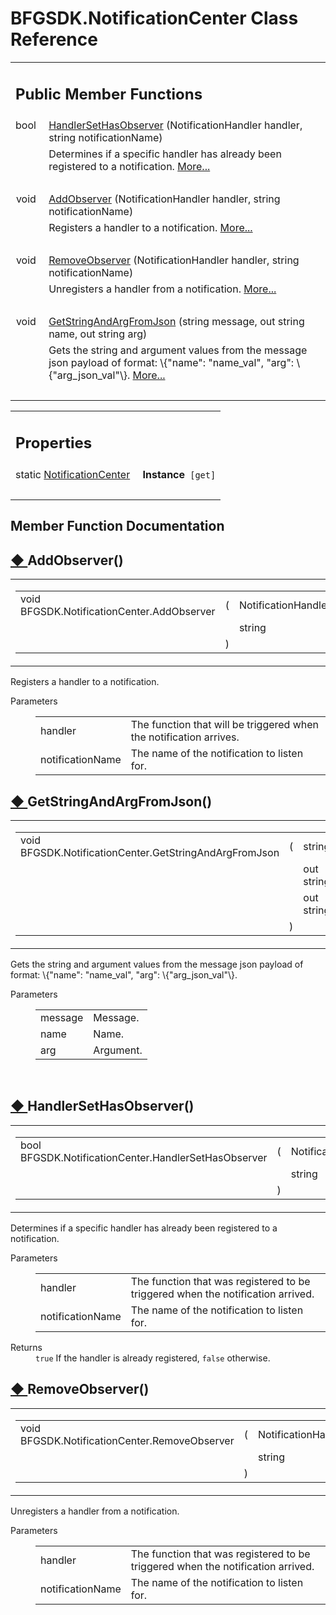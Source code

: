 # BFGSDK.NotificationCenter Class Reference

<div class="contents"><table class="memberdecls"><tr class="heading"><td colspan="2"><h2 class="groupheader"><a id="pub-methods" name="pub-methods"></a> Public Member Functions</h2></td></tr><tr class="memitem:a1fcfa65a8103a070b23680e652221454"><td class="memItemLeft" align="right" valign="top">bool&#160;</td><td class="memItemRight" valign="bottom"><a class="el" href="class_b_f_g_s_d_k_1_1_notification_center.html#a1fcfa65a8103a070b23680e652221454">HandlerSetHasObserver</a> (NotificationHandler handler, string notificationName)</td></tr><tr class="memdesc:a1fcfa65a8103a070b23680e652221454"><td class="mdescLeft">&#160;</td><td class="mdescRight">Determines if a specific handler has already been registered to a notification.  <a href="class_b_f_g_s_d_k_1_1_notification_center.html#a1fcfa65a8103a070b23680e652221454">More...</a><br /></td></tr><tr class="separator:a1fcfa65a8103a070b23680e652221454"><td class="memSeparator" colspan="2">&#160;</td></tr><tr class="memitem:a7ac8e5faefe112dedfb5e46ad0e98677"><td class="memItemLeft" align="right" valign="top">void&#160;</td><td class="memItemRight" valign="bottom"><a class="el" href="class_b_f_g_s_d_k_1_1_notification_center.html#a7ac8e5faefe112dedfb5e46ad0e98677">AddObserver</a> (NotificationHandler handler, string notificationName)</td></tr><tr class="memdesc:a7ac8e5faefe112dedfb5e46ad0e98677"><td class="mdescLeft">&#160;</td><td class="mdescRight">Registers a handler to a notification.  <a href="class_b_f_g_s_d_k_1_1_notification_center.html#a7ac8e5faefe112dedfb5e46ad0e98677">More...</a><br /></td></tr><tr class="separator:a7ac8e5faefe112dedfb5e46ad0e98677"><td class="memSeparator" colspan="2">&#160;</td></tr><tr class="memitem:a1b11ee61b869697bdd2610652d8778cf"><td class="memItemLeft" align="right" valign="top">void&#160;</td><td class="memItemRight" valign="bottom"><a class="el" href="class_b_f_g_s_d_k_1_1_notification_center.html#a1b11ee61b869697bdd2610652d8778cf">RemoveObserver</a> (NotificationHandler handler, string notificationName)</td></tr><tr class="memdesc:a1b11ee61b869697bdd2610652d8778cf"><td class="mdescLeft">&#160;</td><td class="mdescRight">Unregisters a handler from a notification.  <a href="class_b_f_g_s_d_k_1_1_notification_center.html#a1b11ee61b869697bdd2610652d8778cf">More...</a><br /></td></tr><tr class="separator:a1b11ee61b869697bdd2610652d8778cf"><td class="memSeparator" colspan="2">&#160;</td></tr><tr class="memitem:a795b1c8431fea9d22e90203034d93d3b"><td class="memItemLeft" align="right" valign="top">void&#160;</td><td class="memItemRight" valign="bottom"><a class="el" href="class_b_f_g_s_d_k_1_1_notification_center.html#a795b1c8431fea9d22e90203034d93d3b">GetStringAndArgFromJson</a> (string message, out string name, out string arg)</td></tr><tr class="memdesc:a795b1c8431fea9d22e90203034d93d3b"><td class="mdescLeft">&#160;</td><td class="mdescRight">Gets the string and argument values from the message json payload of format: \{"name": "name_val", "arg": \{"arg_json_val"\}.  <a href="class_b_f_g_s_d_k_1_1_notification_center.html#a795b1c8431fea9d22e90203034d93d3b">More...</a><br /></td></tr><tr class="separator:a795b1c8431fea9d22e90203034d93d3b"><td class="memSeparator" colspan="2">&#160;</td></tr></table><table class="memberdecls"><tr class="heading"><td colspan="2"><h2 class="groupheader"><a id="properties" name="properties"></a> Properties</h2></td></tr><tr class="memitem:ac931888ef05b30cd4a7eac1f40676da7"><td class="memItemLeft" align="right" valign="top"><a id="ac931888ef05b30cd4a7eac1f40676da7" name="ac931888ef05b30cd4a7eac1f40676da7"></a> static <a class="el" href="class_b_f_g_s_d_k_1_1_notification_center.html">NotificationCenter</a>&#160;</td><td class="memItemRight" valign="bottom"><b>Instance</b><code> [get]</code></td></tr><tr class="separator:ac931888ef05b30cd4a7eac1f40676da7"><td class="memSeparator" colspan="2">&#160;</td></tr></table><h2 class="groupheader">Member Function Documentation</h2><a id="a7ac8e5faefe112dedfb5e46ad0e98677" name="a7ac8e5faefe112dedfb5e46ad0e98677"></a><h2 class="memtitle"><span class="permalink"><a href="#a7ac8e5faefe112dedfb5e46ad0e98677">&#9670;&nbsp;</a></span>AddObserver()</h2><div class="memitem"><div class="memproto"><table class="mlabels"><tr><td class="mlabels-left"><table class="memname"><tr><td class="memname">void BFGSDK.NotificationCenter.AddObserver </td><td>(</td><td class="paramtype">NotificationHandler&#160;</td><td class="paramname"><em>handler</em>, </td></tr><tr><td class="paramkey"></td><td></td><td class="paramtype">string&#160;</td><td class="paramname"><em>notificationName</em>&#160;</td></tr><tr><td></td><td>)</td><td></td><td></td></tr></table></td><td class="mlabels-right"><span class="mlabels"><span class="mlabel">inline</span></span></td></tr></table></div><div class="memdoc"><p>Registers a handler to a notification. </p><dl class="params"><dt>Parameters</dt><dd><table class="params"><tr><td class="paramname">handler</td><td>The function that will be triggered when the notification arrives.</td></tr><tr><td class="paramname">notificationName</td><td>The name of the notification to listen for.</td></tr></table></dd></dl></div></div><a id="a795b1c8431fea9d22e90203034d93d3b" name="a795b1c8431fea9d22e90203034d93d3b"></a><h2 class="memtitle"><span class="permalink"><a href="#a795b1c8431fea9d22e90203034d93d3b">&#9670;&nbsp;</a></span>GetStringAndArgFromJson()</h2><div class="memitem"><div class="memproto"><table class="mlabels"><tr><td class="mlabels-left"><table class="memname"><tr><td class="memname">void BFGSDK.NotificationCenter.GetStringAndArgFromJson </td><td>(</td><td class="paramtype">string&#160;</td><td class="paramname"><em>message</em>, </td></tr><tr><td class="paramkey"></td><td></td><td class="paramtype">out string&#160;</td><td class="paramname"><em>name</em>, </td></tr><tr><td class="paramkey"></td><td></td><td class="paramtype">out string&#160;</td><td class="paramname"><em>arg</em>&#160;</td></tr><tr><td></td><td>)</td><td></td><td></td></tr></table></td><td class="mlabels-right"><span class="mlabels"><span class="mlabel">inline</span></span></td></tr></table></div><div class="memdoc"><p>Gets the string and argument values from the message json payload of format: \{"name": "name_val", "arg": \{"arg_json_val"\}. </p><dl class="params"><dt>Parameters</dt><dd><table class="params"><tr><td class="paramname">message</td><td>Message.</td></tr><tr><td class="paramname">name</td><td>Name.</td></tr><tr><td class="paramname">arg</td><td>Argument.</td></tr></table></dd></dl><p><br  /></p></div></div><a id="a1fcfa65a8103a070b23680e652221454" name="a1fcfa65a8103a070b23680e652221454"></a><h2 class="memtitle"><span class="permalink"><a href="#a1fcfa65a8103a070b23680e652221454">&#9670;&nbsp;</a></span>HandlerSetHasObserver()</h2><div class="memitem"><div class="memproto"><table class="mlabels"><tr><td class="mlabels-left"><table class="memname"><tr><td class="memname">bool BFGSDK.NotificationCenter.HandlerSetHasObserver </td><td>(</td><td class="paramtype">NotificationHandler&#160;</td><td class="paramname"><em>handler</em>, </td></tr><tr><td class="paramkey"></td><td></td><td class="paramtype">string&#160;</td><td class="paramname"><em>notificationName</em>&#160;</td></tr><tr><td></td><td>)</td><td></td><td></td></tr></table></td><td class="mlabels-right"><span class="mlabels"><span class="mlabel">inline</span></span></td></tr></table></div><div class="memdoc"><p>Determines if a specific handler has already been registered to a notification. </p><dl class="params"><dt>Parameters</dt><dd><table class="params"><tr><td class="paramname">handler</td><td>The function that was registered to be triggered when the notification arrived. </td></tr><tr><td class="paramname">notificationName</td><td>The name of the notification to listen for. </td></tr></table></dd></dl><dl class="section return"><dt>Returns</dt><dd><code>true</code> If the handler is already registered, <code>false</code> otherwise. </dd></dl></div></div><a id="a1b11ee61b869697bdd2610652d8778cf" name="a1b11ee61b869697bdd2610652d8778cf"></a><h2 class="memtitle"><span class="permalink"><a href="#a1b11ee61b869697bdd2610652d8778cf">&#9670;&nbsp;</a></span>RemoveObserver()</h2><div class="memitem"><div class="memproto"><table class="mlabels"><tr><td class="mlabels-left"><table class="memname"><tr><td class="memname">void BFGSDK.NotificationCenter.RemoveObserver </td><td>(</td><td class="paramtype">NotificationHandler&#160;</td><td class="paramname"><em>handler</em>, </td></tr><tr><td class="paramkey"></td><td></td><td class="paramtype">string&#160;</td><td class="paramname"><em>notificationName</em>&#160;</td></tr><tr><td></td><td>)</td><td></td><td></td></tr></table></td><td class="mlabels-right"><span class="mlabels"><span class="mlabel">inline</span></span></td></tr></table></div><div class="memdoc"><p>Unregisters a handler from a notification. </p><dl class="params"><dt>Parameters</dt><dd><table class="params"><tr><td class="paramname">handler</td><td>The function that was registered to be triggered when the notification arrived. </td></tr><tr><td class="paramname">notificationName</td><td>The name of the notification to listen for. </td></tr></table></dd></dl></div></div></div> 
